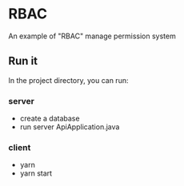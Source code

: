# RBAC

An example of "RBAC" manage permission system 

## Run it

In the project directory, you can run:

###  server
- create a database
- run server ApiApplication.java

### client
- yarn 
- yarn start
